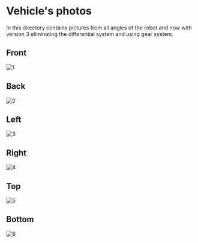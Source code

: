 Vehicle's photos
====

In this directory contains pictures from all angles of the robot and now with version 3 eliminating the differential system and using gear system.

## Front
![1](https://github.com/csvprobotica/RoSGhost/blob/main/v-photos/v3/RoSGhost-Front.jpg)

## Back
![2](https://github.com/csvprobotica/RoSGhost/blob/main/v-photos/v3/RoSGhost-Back.jpg)

## Left
![3](https://github.com/csvprobotica/RoSGhost/blob/main/v-photos/v3/RoSGhost-Left.jpg)

## Right
![4](https://github.com/csvprobotica/RoSGhost/blob/main/v-photos/v3/RoSGhost-Right.jpg)

## Top
![5](https://github.com/csvprobotica/RoSGhost/blob/main/v-photos/v3/RoSGhost-Top.jpg)

## Bottom
![6](https://github.com/csvprobotica/RoSGhost/blob/main/v-photos/v3/RoSGhost-Bottom.jpg)
